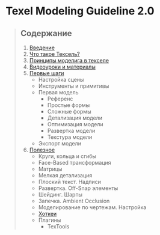 # Texel Modeling Guideline 2.0

> ## Содержание
> 1. [Введение](texel-modeling-ru/introduction.md)
> 2. [Что такое Тексель?](texel-modeling-ru/what_is_texel.md)
> 3. [Принципы моделига в текселе](texel-modeling-ru/texel_basics.md)
> 4. [Видеоуроки и материалы](texel-modeling-ru/basic_tutorials.md)
> 5. [Первые шаги](texel-modeling-ru/first_steps.md)
>    - Настройка сцены
>    - Инструменты и примитивы
>    - Первая модель
>      - Референс
>      - Простые формы
>      - Сложные формы
>      - Детализация модели
>      - Оптимизация модели
>      - Развертка модели
>      - Текстура модели
>    - Экспорт модели
> 6. [Полезное](texel-modeling-ru/utils.md)
>    - Круги, кольца и сгибы
>    - Face-Based трансформация
>    - Матрицы
>    - Мелкая детализация
>    - Плоский текст. Надписи
>    - Развертка. Off-Snap элементы
>    - Шейдинг. Шарпы
>    - Запечка. Ambient Occlusion
>    - Моделирование по чертежам. Настройка
>    - [Хоткеи](texel-modeling-ru/hotkeys.md)
>    - Плагины
>      - TexTools
